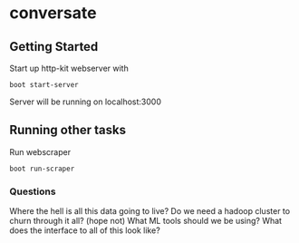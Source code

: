 # conversate

## Getting Started

Start up http-kit webserver with
```
boot start-server
```

Server will be running on localhost:3000

## Running other tasks

Run webscraper
```
boot run-scraper
```

### Questions
  Where the hell is all this data going to live?
  Do we need a hadoop cluster to churn through it all? (hope not)
  What ML tools should we be using?
  What does the interface to all of this look like?